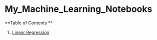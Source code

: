 # My_Machine_Learning_Notebooks


**Table of Contents **

1. [Linear Regression]([#Linear_Regression](https://github.com/kevinprinsloo/My_Machine_Learning_Notebooks/tree/master/Linear_Regression))
